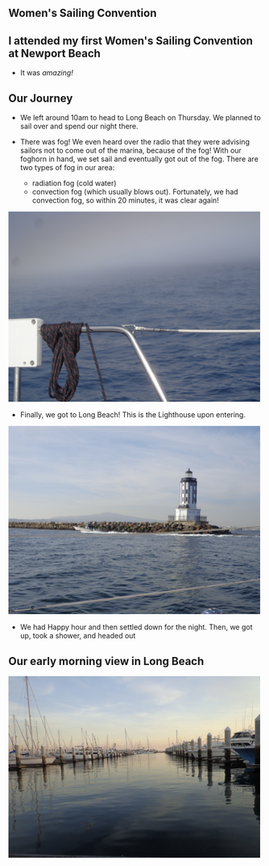 ## Women's Sailing Convention

## I attended my first Women's Sailing Convention at Newport Beach

- It was *amazing!*

## Our Journey
- We left around 10am to head to Long Beach on Thursday. We planned to sail over and spend our night there.
  
- There was fog! We even heard over the radio that they were advising sailors not to come out of the marina,
  because of the fog! With our foghorn in hand, we set sail and eventually got out of the fog.
  There are two types of fog in our area:
  - radiation fog (cold water)
  - convection fog (which usually blows out). Fortunately, we had convection fog, so within 20 minutes, it was clear again!

<img src="/images/wsc18/w_001.png" width="500">

- Finally, we got to Long Beach! This is the Lighthouse upon entering.

<img src="/images/wsc18/w_002.png" width="500">

- We had Happy hour and then settled down for the night. Then, we got up, took a shower, and headed out

## Our early morning view in Long Beach

<img src="/images/wsc18/w_003.png" width="500">

